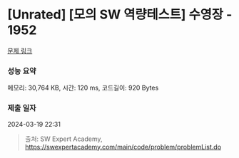 # [Unrated] [모의 SW 역량테스트] 수영장 - 1952 

[문제 링크](https://swexpertacademy.com/main/code/problem/problemDetail.do?contestProbId=AV5PpFQaAQMDFAUq) 

### 성능 요약

메모리: 30,764 KB, 시간: 120 ms, 코드길이: 920 Bytes

### 제출 일자

2024-03-19 22:31



> 출처: SW Expert Academy, https://swexpertacademy.com/main/code/problem/problemList.do